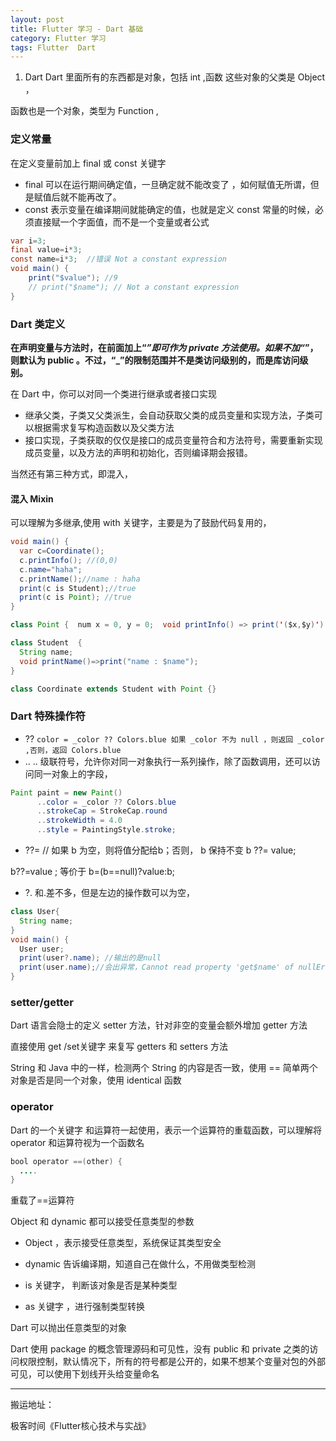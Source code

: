 ```yaml
---
layout: post
title: Flutter 学习 - Dart 基础
category: Flutter 学习
tags: Flutter  Dart
---
```

<!-- * content -->
<!-- {:toc} -->
1. Dart
Dart 里面所有的东西都是对象，包括 int ,函数 这些对象的父类是 Object ，

函数也是一个对象，类型为 Function ,

### 定义常量
在定义变量前加上 final 或 const 关键字
* final  可以在运行期间确定值，一旦确定就不能改变了  ，如何赋值无所谓，但是赋值后就不能再改了。
* const  表示变量在编译期间就能确定的值，也就是定义 const 常量的时候，必须直接赋一个字面值，而不是一个变量或者公式
```java
var i=3;
final value=i*3;
const name=i*3;  //错误 Not a constant expression
void main() {
    print("$value"); //9
    // print("$name"); // Not a constant expression
}
```
### Dart 类定义

**在声明变量与方法时，在前面加上“_”即可作为 private 方法使用。如果不加“_”，则默认为 public 。不过，“_”的限制范围并不是类访问级别的，而是库访问级别。**

在 Dart 中，你可以对同一个类进行继承或者接口实现

* 继承父类，子类又父类派生，会自动获取父类的成员变量和实现方法，子类可以根据需求复写构造函数以及父类方法
* 接口实现，子类获取的仅仅是接口的成员变量符合和方法符号，需要重新实现成员变量，以及方法的声明和初始化，否则编译期会报错。

当然还有第三种方式，即混入，
#### 混入 Mixin
可以理解为多继承,使用 with 关键字，主要是为了鼓励代码复用的，

```java
void main() {
  var c=Coordinate();
  c.printInfo(); //(0,0)
  c.name="haha";
  c.printName();//name : haha
  print(c is Student);//true
  print(c is Point); //true
}

class Point {  num x = 0, y = 0;  void printInfo() => print('($x,$y)');}

class Student  {
  String name;
  void printName()=>print("name : $name");
}

class Coordinate extends Student with Point {}
```

### Dart 特殊操作符

* ??
`color = _color ?? Colors.blue
如果 _color 不为 null ，则返回 _color ,否则，返回 Colors.blue
`
* ..
.. 级联符号，允许你对同一对象执行一系列操作，除了函数调用，还可以访问同一对象上的字段，
```java
Paint paint = new Paint()
      ..color = _color ?? Colors.blue
      ..strokeCap = StrokeCap.round
      ..strokeWidth = 4.0
      ..style = PaintingStyle.stroke;
```

* ??=
// 如果 b 为空，则将值分配给b；否则， b 保持不变
b ??= value;

b??=value ;  等价于 b=(b==null)?value:b;

* ?.
和.差不多，但是左边的操作数可以为空，

```java
class User{
  String name;
}
void main() {
  User user;
  print(user?.name); //输出的是null
  print(user.name);//会出异常，Cannot read property 'get$name' of nullError:
}
```

###  setter/getter

Dart 语言会隐士的定义 setter 方法，针对非空的变量会额外增加 getter 方法

直接使用 get /set关键字 来复写 getters 和 setters 方法

String 和 Java 中的一样，检测两个 String 的内容是否一致，使用 ==
简单两个对象是否是同一个对象，使用 identical 函数

### operator
Dart 的一个关键字
和运算符一起使用，表示一个运算符的重载函数，可以理解将 operator 和运算符视为一个函数名

```java
bool operator ==(other) {
  ....
}
```
重载了==运算符

Object 和 dynamic 都可以接受任意类型的参数
* Object  ，表示接受任意类型，系统保证其类型安全
* dynamic  告诉编译期，知道自己在做什么，不用做类型检测


* is 关键字， 判断该对象是否是某种类型
* as 关键字  ，进行强制类型转换


Dart 可以抛出任意类型的对象

Dart 使用 package 的概念管理源码和可见性，没有 public 和 private 之类的访问权限控制，默认情况下，所有的符号都是公开的，如果不想某个变量对包的外部可见，可以使用下划线开头给变量命名

---
搬运地址：    

极客时间《Flutter核心技术与实战》  
